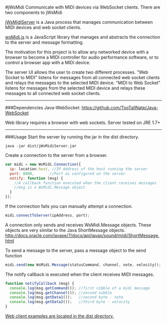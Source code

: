 #jWsMidi
Communicate with MIDI devices via WebSocket clients.  There are two components to jWsMidi

[jWsMidiServer](dist/) is a Java process that manages communication between MIDI devices and web socket clients.  

[wsMidi.js](src/webClient/) is a JavaScript library that manages and abstracts the connection to the server and message formatting.

The motivation for this project is to allow any networked device with a browser to become a MIDI controller for audio performance software, or to control a browser app with a MIDI device. 

The server UI allows the user to create two different processes.  "Web Socket to MIDI" listens for messages from all connected web socket clients and relays the messages to the selected MIDI device.  "MIDI to Web Socket" listens for messages from the selected MIDI device and relays these messages to all connected web socket clients.

---
###Dependencies
Java-WebSocket: 
https://github.com/TooTallNate/Java-WebSocket

Web library requires a browser with web sockets.
Server tested on JRE 1.7+

---
###Usage
Start the server by running the jar in the dist directory.
```Shell
java -jar dist/jWsMidiServer.jar
```
Create a connection to the server from a browser.
```javascript
var midi = new WsMidi.Connection({
  ip: location.host, //IP Address of the host running the server
  port: 8080,       //Port as configured on the server
  notify: function (msg) {
    //A callback function executed when the client receives messages
    //msg is a WsMidi.Message object
  }
});
```
If the connection fails you can manually attempt a connection.
```javascript
midi.connectToServer(ipAddress, port);
```
A connection only sends and receives WsMidi.Message objects.
These objects are very similar to the Java ShortMessage objects.
http://docs.oracle.com/javase/7/docs/api/javax/sound/midi/ShortMessage.html

To send a message to the server, pass a message object to the send function
```javascript
midi.send(new WsMidi.Message(statusCommand, channel, note, velocity));
```

The notify callback is executed when the client receives MIDI messages.
```javascript
function notifyCallback (msg) {
  console.log(msg.getCommand()); //first nibble of a midi message
  console.log(msg.getChannel()); //second nibble 
  console.log(msg.getData1());   //second byte - note
  console.log(msg.getData2());   //third byte - velocity
}
```

[Web client examples are located in the dist directory.](dist/exampleWebClients)